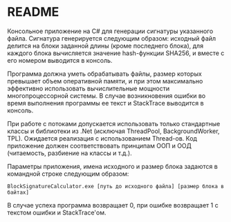 # README #

Консольное приложение на C# для генерации сигнатуры указанного файла. 
Сигнатура генерируется следующим образом: исходный файл делится на блоки заданной длины (кроме последнего блока), для каждого блока вычисляется значение hash-функции SHA256, и вместе с его номером выводится в консоль.

Программа должна уметь обрабатывать файлы, размер которых превышает объем оперативной памяти, и при этом максимально эффективно использовать вычислительные мощности многопроцессорной системы. 
В случае возникновения ошибки во время выполнения программы ее текст и StackTrace выводится в консоль.

При работе с потоками допускается использовать только стандартные классы и библиотеки из .Net (исключая ThreadPool, BackgroundWorker, TPL).
Ожидается реализация с использованием Thread-ов. 
Код приложение должен соответствовать принципам ООП и ООД (читаемость, разбиение на классы и т.д.).

Параметры приложения, имена исходного и размер блока задаются в командной строке следующим образом:

`BlockSignatureCalculator.exe [путь до исходного файла] [размер блока в байтах]`

В случае успеха программа возвращает 0, при ошибке возвращает 1 с текстом ошибки и StackTrace'ом.